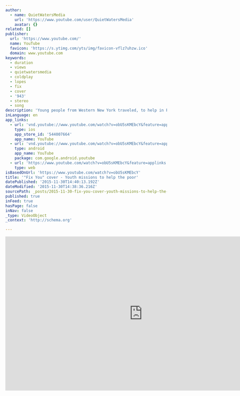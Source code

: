 ```yaml
---
author:
  - name: QuietWatersMedia
    url: 'https://www.youtube.com/user/QuietWatersMedia'
    avatar: {}
related: []
publisher:
  url: 'https://www.youtube.com/'
  name: YouTube
  favicon: 'https://s.ytimg.com/yts/img/favicon-vflz7uhzw.ico'
  domain: www.youtube.com
keywords:
  - duration
  - views
  - quietwatersmedia
  - coldplay
  - lopes
  - fix
  - cover
  - '943'
  - stereo
  - song
description: 'Young people from Western New York traveled, to help in Peru and Ghana, also helping one another with their fundraising projects - afterwards they recorded this song in remembrance of their experiences.'
inLanguage: en
app_links:
  - url: 'vnd.youtube://www.youtube.com/watch?v=obU5sKMEbcY&feature=applinks'
    type: ios
    app_store_id: '544007664'
    app_name: YouTube
  - url: 'vnd.youtube://www.youtube.com/watch?v=obU5sKMEbcY&feature=applinks'
    type: android
    app_name: YouTube
    package: com.google.android.youtube
  - url: 'https://www.youtube.com/watch?v=obU5sKMEbcY&feature=applinks'
    type: web
isBasedOnUrl: 'https://www.youtube.com/watch?v=obU5sKMEbcY'
title: '"Fix You" cover - Youth missions to help the poor'
datePublished: '2015-11-30T14:40:13.192Z'
dateModified: '2015-11-30T14:38:36.216Z'
sourcePath: _posts/2015-11-30-fix-you-cover-youth-missions-to-help-the-poor.md
published: true
inFeed: true
hasPage: false
inNav: false
_type: VideoObject
_context: 'http://schema.org'

---
```

<iframe src="https://cdn.embedly.com/widgets/media.html?src=https%3A%2F%2Fwww.youtube.com%2Fembed%2FobU5sKMEbcY%3Ffeature%3Doembed&amp;url=https%3A%2F%2Fwww.youtube.com%2Fwatch%3Fv%3DobU5sKMEbcY&amp;image=https%3A%2F%2Fi.ytimg.com%2Fvi%2FobU5sKMEbcY%2Fhqdefault.jpg&amp;key=b7d04c9b404c499eba89ee7072e1c4f7&amp;type=text%2Fhtml&amp;schema=youtube" width="854" height="480" scrolling="no" frameborder="0" allowfullscreen="allowfullscreen" style=""></iframe>